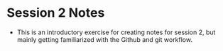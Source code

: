 


# Session 2 Notes

- This is an introductory exercise for creating notes for session 2, but mainly getting familiarized with the Github and git workflow.